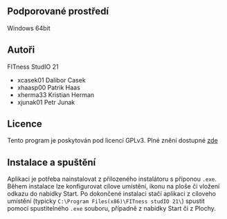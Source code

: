 Podporované prostředí
---------

Windows 64bit

Autoři
------

FITness StudIO 21
- xcasek01 Dalibor Casek
- xhaasp00 Patrik Haas 
- xherma33 Kristian Herman 
- xjunak01 Petr Junak

Licence
-------

Tento program je poskytován pod licencí GPLv3. Plné znění dostupné [zde](../../blob/main/LICENSE)

Instalace a spuštění
--------

Aplikaci je potřeba nainstalovat z přilozeného instalátoru s příponou `.exe`. Během instalace lze konfigurovat cílove umístění, ikonu na ploše či vložení odkazu do nabídky Start. Po dokončené instalaci stačí aplikaci z cíloveho umístění (typicky `C:\Program Files(x86)\FITness studIO 21\`) spustit pomocí spustitelného `.exe` souboru, případně z nabídky Start či z Plochy.

